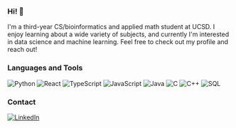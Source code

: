 ### Hi! 👋
I'm a third-year CS/bioinformatics and applied math student at UCSD. I enjoy learning about a wide variety of subjects, and currently I'm interested in data science and machine learning. Feel free to check out my profile and reach out!

### Languages and Tools
![Python](https://img.shields.io/badge/-Python-000?&logo=Python)
![React](https://img.shields.io/badge/-React-000?&logo=React)
![TypeScript](https://img.shields.io/badge/-TypeScript-000?&logo=TypeScript)
![JavaScript](https://img.shields.io/badge/-JavaScript-000?&logo=JavaScript)
![Java](https://img.shields.io/badge/-Java-000?&logo=Java)
![C](https://img.shields.io/badge/-C-000?&logo=C)
![C++](https://img.shields.io/badge/-C++-000?&logo=c%2b%2b)
![SQL](https://img.shields.io/badge/-SQL-000?&logo=MySQL)

### Contact
[![LinkedIn](https://img.shields.io/badge/-LinkedIn-000?&logo=LinkedIn)](https://www.linkedin.com/in/sophia-zhu-cs/)
